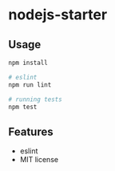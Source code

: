 # nodejs-starter

## Usage

```bash
npm install

# eslint
npm run lint

# running tests
npm test
```

## Features

+ eslint
+ MIT license
